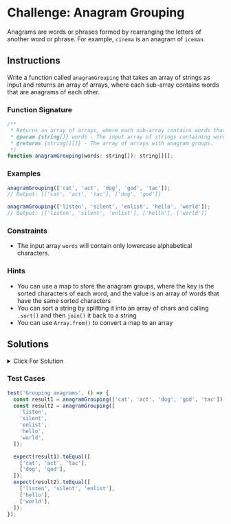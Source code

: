 # Challenge: Anagram Grouping

Anagrams are words or phrases formed by rearranging the letters of another word or phrase. For example, `cinema` is an anagram of `iceman`.

## Instructions

Write a function called `anagramGrouping` that takes an array of strings as input and returns an array of arrays, where each sub-array contains words that are anagrams of each other.

### Function Signature

```js
/**
 * Returns an array of arrays, where each sub-array contains words that are anagrams of each other.
 * @param {string[]} words - The input array of strings containing words.
 * @returns {string[][]} - The array of arrays with anagram groups.
 */
function anagramGrouping(words: string[]): string[][];
```

### Examples

```js
anagramGrouping(['cat', 'act', 'dog', 'god', 'tac']);
// Output: [['cat', 'act', 'tac'], ['dog', 'god']]

anagramGrouping(['listen', 'silent', 'enlist', 'hello', 'world']);
// Output: [['listen', 'silent', 'enlist'], ['hello'], ['world']]
```

### Constraints

- The input array `words` will contain only lowercase alphabetical characters.

### Hints

- You can use a map to store the anagram groups, where the key is the sorted characters of each word, and the value is an array of words that have the same sorted characters
- You can sort a string by splitting it into an array of chars and calling `.sort()` and then `join()` it back to a string
- You can use `Array.from()` to convert a map to an array

## Solutions

<details>
  <summary>Click For Solution</summary>

```js
function anagramGrouping(words) {
  const anagramGroups = new Map();

  for (const word of words) {
    const sortedChars = word.split('').sort().join('');
    if (anagramGroups.has(sortedChars)) {
      anagramGroups.get(sortedChars).push(word);
    } else {
      anagramGroups.set(sortedChars, [word]);
    }
  }

  return Array.from(anagramGroups.values());
}
```

### Explanation

- Create a new map `anagramGroups` to store the anagram groups.
- Iterate through each word in the input array `words`. For each word, split its characters into an array, sort the array in ascending order, and then join the sorted characters back into a string. This sorted string becomes the key for our `anagramGroups` map.
- Check if the key already exists in the map. If it does, retrieve the corresponding array and add the word to it.
- If the key does not exist in the map, create a new array with the word as the first element and add it to the map with the key.
- After processing all the words, extract the arrays of anagram groups from the `anagramGroups` map using `Array.from(anagramGroups.values())` and return them as the final output.

</details>

### Test Cases

```js
test('Grouping anagrams', () => {
  const result1 = anagramGrouping(['cat', 'act', 'dog', 'god', 'tac']);
  const result2 = anagramGrouping([
    'listen',
    'silent',
    'enlist',
    'hello',
    'world',
  ]);

  expect(result1).toEqual([
    ['cat', 'act', 'tac'],
    ['dog', 'god'],
  ]);
  expect(result2).toEqual([
    ['listen', 'silent', 'enlist'],
    ['hello'],
    ['world'],
  ]);
});
```
